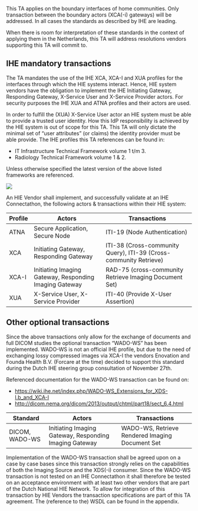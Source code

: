 This TA applies on the boundary interfaces of home communities. Only transaction between the boundary actors (XCA(-i) gateways) will be addressed. In all cases the standards as described by IHE are leading. 

When there is room for interpretation of these standards in the context of applying them in the Netherlands, this TA will address resolutions vendors supporting this TA will commit to. 

## IHE mandatory transactions

The TA mandates the use of the IHE XCA, XCA-I and XUA profiles for the interfaces through which the HIE systems interact. Hence, HIE system vendors have the obligation to implement the IHE Initiating Gateway, Responding Gateway, X-Service User and X-Service Provider actors. For security purposes the IHE XUA and ATNA profiles and their actors are used.

In order to fulfill the (XUA) X-Service User actor an HIE system must be able to provide a trusted user identity. How this IdP responsibility is achieved by the HIE system is out of scope for this TA. This TA will only dictate the minimal set of “user attributes” (or claims) the identity provider must be able provide. The IHE profiles this TA references can be found in:

- IT Infrastructure Technical Framework volume 1 t/m 3.
- Radiology Technical Framework volume 1 & 2.

Unless otherwise specified the latest version of the above listed frameworks are referenced.

![](https://lh7-eu.googleusercontent.com/docsz/AD_4nXeBwQk7eQ8RNsLofMWFJW4lwYPVw2gk-126Sja903VqfBc9mULYTPLqQx9FuBFrJ9pEB2uYn9OcIoALaFDJVKTjX-EpuoEbmsuVhb9hS4QsW1inzhgA0uU7NwW_ikO_--Zllsg9plOHh6i-JbYqnMVBPXYH?key=tvhHE0qAQDmv6Dp7rQX5vw)

An HIE Vendor shall implement, and successfully validate at an IHE Connectathon, the following actors & transactions within their HIE system:

| **Profile** | **Actors**                                             | **Transactions**                                                  |
| ----------- | ------------------------------------------------------ | ----------------------------------------------------------------- |
| ATNA        | Secure Application, Secure Node                        | ITI-19 (Node Authentication)                                      |
| XCA         | Initiating Gateway, Responding Gateway                 | ITI-38 (Cross-community Query), ITI-39 (Cross-community Retrieve) |
| XCA-I       | Initiating Imaging Gateway, Responding Imaging Gateway | RAD-75 (cross-community Retrieve Imaging Document Set)            |
| XUA         | X-Service User, X-Service Provider                     | ITI-40 (Provide X-User Assertion)                                 |

## Other optional transactions

Since the above transactions only allow for the exchange of documents and full DICOM studies the optional transaction “WADO-WS” has been implemented. WADO-WS is not an official IHE profile, but due to the need of exchanging lossy compressed images via XCA-I the vendors Enovation and Founda Health B.V. (Forcare at the time) decided to support this standard during the Dutch IHE steering group consultation of November 27th.

Referenced documentation for the WADO-WS transaction can be found on:

- <https://wiki.ihe.net/index.php/WADO-WS_Extensions_for_XDS-I.b_and_XCA-I> 
- <http://dicom.nema.org/dicom/2013/output/chtml/part18/sect_6.4.html> 

| **Standard**   | **Actors**                                             | **Transactions**                                |
| -------------- | ------------------------------------------------------ | ----------------------------------------------- |
| DICOM, WADO-WS | Initiating Imaging Gateway, Responding Imaging Gateway | WADO-WS, Retrieve Rendered Imaging Document Set |

Implementation of the WADO-WS transaction shall be agreed upon on a case by case bases since this transaction strongly relies on the capabilities of both the Imaging Source and the XDS(-i) consumer. Since the WADO-WS transaction is not tested on an IHE Connectathon it shall therefore be tested on an acceptance environment with at least two other vendors that are part of the Dutch National HIE Network. To allow for integration of this transaction by HIE Vendors the transaction specifications are part of this TA agreement. The (reference to the) WSDL can be found in the appendix.
